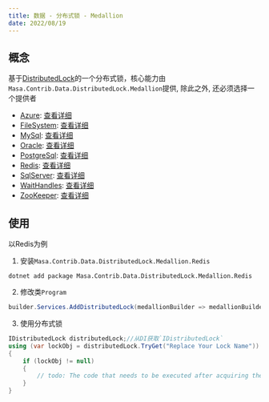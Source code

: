 ```yaml
---
title: 数据 - 分布式锁 - Medallion
date: 2022/08/19
---
```


## 概念

基于[DistributedLock](https://github.com/madelson/DistributedLock)的一个分布式锁，核心能力由`Masa.Contrib.Data.DistributedLock.Medallion`提供, 除此之外, 还必须选择一个提供者

* [Azure](Masa.Contrib.Data.DistributedLock.Medallion.Azure): [查看详细](/framework/contribs/data/distributed-lock/medallion/azure)
* [FileSystem](Masa.Contrib.Data.DistributedLock.Medallion.FileSystem): [查看详细](/framework/contribs/data/distributed-lock/medallion/file-system)
* [MySql](Masa.Contrib.Data.DistributedLock.Medallion.MySql): [查看详细](/framework/contribs/data/distributed-lock/medallion/mysql)
* [Oracle](Masa.Contrib.Data.DistributedLock.Medallion.Oracle): [查看详细](/framework/contribs/data/distributed-lock/medallion/oracle)
* [PostgreSql](Masa.Contrib.Data.DistributedLock.Medallion.PostgreSql): [查看详细](/framework/contribs/data/distributed-lock/medallion/postgre-sql)
* [Redis](Masa.Contrib.Data.DistributedLock.Medallion.Redis): [查看详细](/framework/contribs/data/distributed-lock/medallion/redis)
* [SqlServer](Masa.Contrib.Data.DistributedLock.Medallion.SqlServer): [查看详细](/framework/contribs/data/distributed-lock/medallion/sql-server)
* [WaitHandles](Masa.Contrib.Data.DistributedLock.Medallion.WaitHandles): [查看详细](/framework/contribs/data/distributed-lock/medallion/wait-handles)
* [ZooKeeper](Masa.Contrib.Data.DistributedLock.Medallion.ZooKeeper): [查看详细](/framework/contribs/data/distributed-lock/medallion/zoo-keeper)

## 使用

以Redis为例

1. 安装`Masa.Contrib.Data.DistributedLock.Medallion.Redis`

``` shell
dotnet add package Masa.Contrib.Data.DistributedLock.Medallion.Redis
```

2. 修改类`Program`

``` C#
builder.Services.AddDistributedLock(medallionBuilder => medallionBuilder.UseRedis("127.0.0.1:6379"));
```

3. 使用分布式锁

``` C#
IDistributedLock distributedLock;//从DI获取`IDistributedLock`
using (var lockObj = distributedLock.TryGet("Replace Your Lock Name"))
{
    if (lockObj != null)
    {
        // todo: The code that needs to be executed after acquiring the distributed lock
    }
}
```